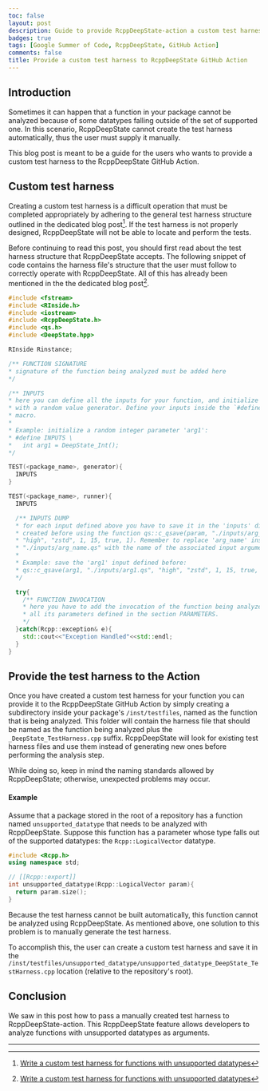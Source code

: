 ```yaml
---
toc: false
layout: post
description: Guide to provide RcppDeepState-action a custom test harness for a function that cannot be analyzed.
badges: true
tags: [Google Summer of Code, RcppDeepState, GitHub Action]
comments: false
title: Provide a custom test harness to RcppDeepState GitHub Action
---
```



## Introduction
Sometimes it can happen that a function in your package cannot be analyzed
because of some datatypes falling outside of the set of supported one. 
In this scenario, RcppDeepState cannot create the test harness automatically, 
thus the user must supply it manually.

This blog post is meant to be a guide for the users who wants to provide a 
custom test harness to the RcppDeepState GitHub Action.

## Custom test harness
Creating a custom test harness is a difficult operation that must be completed appropriately by adhering to the general test harness structure outlined in the dedicated blog post[^1]. If the test harness is not properly designed, RcppDeepState will not be able to locate and perform the tests. 

Before continuing to read this post, you should first read about the test harness structure that RcppDeepState accepts. The following snippet of code contains the harness file's structure that the user must follow to correctly operate with RcppDeepState. All of this has already been mentioned in the the dedicated blog post[^1].

```c++
#include <fstream>
#include <RInside.h>
#include <iostream>
#include <RcppDeepState.h>
#include <qs.h>
#include <DeepState.hpp>

RInside Rinstance;

/** FUNCTION SIGNATURE
* signature of the function being analyzed must be added here 
*/

/** INPUTS
* here you can define all the inputs for your function, and initialize them
* with a random value generator. Define your inputs inside the `#define INPUTS` 
* macro.
* 
* Example: initialize a random integer parameter 'arg1':
* #define INPUTS \
*   int arg1 = DeepState_Int();
*/

TEST(<package_name>, generator){
  INPUTS
}

TEST(<package_name>, runner){
  INPUTS

  /** INPUTS DUMP
  * for each input defined above you have to save it in the 'inputs' directory
  * created before using the function qs::c_qsave(param, "./inputs/arg_name.qs", 
  * "high", "zstd", 1, 15, true, 1). Remember to replace 'arg_name' inside 
  * "./inputs/arg_name.qs" with the name of the associated input argument.
  * 
  * Example: save the 'arg1' input defined before:
  * qs::c_qsave(arg1, "./inputs/arg1.qs", "high", "zstd", 1, 15, true, 1)
  */

  try{
    /** FUNCTION INVOCATION
    * here you have to add the invocation of the function being analyzed with 
    * all its parameters defined in the section PARAMETERS.
    */ 
  }catch(Rcpp::exception& e){
    std::cout<<"Exception Handled"<<std::endl;
  }
}
```

## Provide the test harness to the Action
Once you have created a custom test harness for your function you can provide it to the RcppDeepState GitHub Action by simply creating a subdirectory inside your package's `/inst/testfiles`, named as the function that is being analyzed. 
This folder will  contain the harness file that should be named as the function being analyzed plus the `_DeepState_TestHarness.cpp` suffix. RcppDeepState will look for existing test harness files and use them instead of generating new ones before performing the analysis step. 

While doing so, keep in mind the naming standards allowed by RcppDeepState; otherwise, unexpected problems may occur. 

#### Example
Assume that a package stored in the root of a repository has a function named `unsupported_datatype` that needs to be analyzed with RcppDeepState. Suppose this function has a parameter whose type falls out of the supported datatypes: the `Rcpp::LogicalVector` datatype.
```c++
#include <Rcpp.h>
using namespace std;

// [[Rcpp::export]]
int unsupported_datatype(Rcpp::LogicalVector param){
  return param.size();
} 
```

Because the test harness cannot be built automatically, this function cannot be analyzed using RcppDeepState. As mentioned above, one solution to this problem is to manually generate the test harness. 

To accomplish this, the user can create a custom test harness and save it in the
`/inst/testfiles/unsupported_datatype/unsupported_datatype_DeepState_TestHarness.cpp` 
location (relative to the repository's root). 

## Conclusion
We saw in this post how to pass a manually created test harness to RcppDeepState-action.
This RcppDeepState feature allows developers to analyze functions with unsupported datatypes as arguments. 

<hr />

[^1]: [Write a custom test harness for functions with unsupported datatypes](https://fabriziosandri.github.io/gsoc-2022-blog/rcppdeepstate/2022/07/29/custom-test-harness.html)